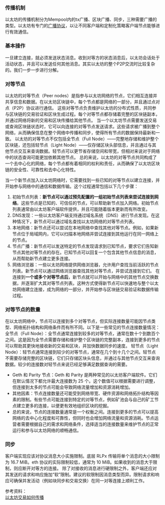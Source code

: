 ### 传播机制
以太坊的传播机制分为Mempool内的tx广播、区块广播、同步，三种需要广播的类型。以太坊有专门的[广播协议](https://github.com/ethereum/devp2p/blob/master/caps/eth.md)，以让不同客户端和定制化策略客户端节点能够进行有效通信。

### 基本操作
一旦建立连接，就必须发送状态消息。收到对等方的状态消息后，以太坊会话处于活动状态，并且可以发送任何其他消息。其实以太坊的整个P2P交流时比较复杂的。我们一步一步进行分解。

### 对等节点
以太坊的对等节点（Peer nodes）是指参与以太坊网络的节点，它们相互连接并共享信息和数据。在以太坊区块链中，每个节点都是网络的一部分，并且通过点对点（P2P）协议进行通信。
这些对等节点负责维护以太坊的分布式性质，共同参与区块链的交易验证和区块生成过程。每个对等节点都存储着完整的区块链副本，并通过网络将新的交易和区块传播给其他节点。
当一个以太坊节点需要发送交易或查询区块链状态时，它可以向连接的对等节点发送请求。这些请求被广播到整个网络，从而确保信息在整个网络中传播和同步，使得所有节点的数据保持最新和一致。
以太坊的对等节点不仅包括全节点（Full Node）——完整地存储和维护整个区块链，还包括轻节点（Light Node）——仅存储区块头部信息，并且通过与其他节点交互来查询数据。轻节点可以更节省存储空间和带宽，但相对来说对于网络中的状态查询可能更加依赖其他节点。
总的来说，以太坊的对等节点共同构成了一个去中心化的网络，每个节点都有着相同的权利和责任，从而确保了以太坊区块链的安全性、可靠性和去中心化特性。

当一个新节点加入以太坊网络时，它需要找到一些已知的对等节点以建立连接，并开始参与网络中的通信和数据传输。这个过程通常包括以下几个步骤：

1. 初始节点列表：**新节点可以通过预先配置的一组初始节点列表来尝试连接到网络**。这些节点是已知的、可信任的节点，可以帮助新节点加入网络。初始节点列表通常由以太坊客户端软件提供，并且可能随着版本更新而有所改变。
2. DNS发现：一些以太坊客户端支持通过域名系统（DNS）进行节点发现。在这种情况下，新节点可以通过域名查找以太坊网络的对等节点列表。
3. 本地网络：新节点还可以尝试在本地网络中查找其他对等节点。例如，如果新节点位于局域网内，它可以扫描本地网络并尝试连接到其他运行在同一网络上的节点。
4. 节点广播：新节点可以发送特定的节点发现请求到已知节点，要求它们告知新节点其他对等节点的存在。已知节点可以回复一个包含其他节点信息的消息，从而帮助新节点建立更多连接。
5. 网络浏览器：一些以太坊网络提供网络浏览器，允许用户查找当前活跃的节点列表。新节点可以通过网络浏览器查找其他对等节点，并尝试连接到它们。
在连接到**一个或多个对等节点后**，新节点就可以开始与网络中的其他节点交换数据，并逐渐扩大其对等节点列表。这种方式使得新节点可以快速地与整个以太坊网络建立连接，成为网络的一部分，并开始参与区块链交易验证和数据传输过程。

### 对等节点的数量
在以太坊网络中，节点可以连接到多个对等节点，但实际连接数量可能因节点类型、网络拓扑结构和网络条件而有所不同。以下是一些常见的节点连接数量情况：
全节点（Full Node）：全节点通常连接到较多的对等节点，通常在数十个到数百个之间。这是因为全节点需要存储和维护整个区块链的完整副本，连接到更多的节点可以帮助其更快地接收新的交易和区块，并加快数据同步的速度。
轻节点（Light Node）：轻节点通常连接到较少的对等节点，通常在几个到十几个之间。轻节点不需要存储完整的区块链，它们只存储区块头信息，并通过与其他节点交互来查询数据。较少的连接数对轻节点来说已经足够满足数据查询的需要。
* Geth 和 Parity 节点：Geth 和 Parity 是两种常见的以太坊客户端软件。它们在默认情况下都允许最大连接数为 25 个。这个数值可以根据需要进行调整，但连接到太多的节点可能会导致网络流量增加和资源消耗增加。
* 其他因素：节点连接数量还可能受到网络带宽、硬件资源和网络拓扑结构等因素的限制。有些节点可能连接到特定的对等节点，例如矿池会与自己的矿工节点建立更多的连接，以便更有效地组织区块的挖掘。
* 总的来说，节点的连接数量通常是一个权衡之间。连接到更多的节点可以提高网络的去中心化程度和可靠性，但同时也会增加网络流量和资源消耗。节点运营者需要根据自己的需求和网络条件，选择适当的连接数量来维护节点的正常运行和参与以太坊网络的顺畅通信。

### 同步
客户端实现应该对协议消息大小实施限制。底层 RLPx 传输将单个消息的大小限制为 16.7 MiB。eth 协议的实际限制较低，通常为 10 MiB。如果收到的消息大于限制，则应断开对等方的连接。
除了对接收的消息进行硬限制之外，客户端还应对其发送的请求和响应施加“软”限制。建议的软限制因消息类型而异。限制请求和响应可确保并发活动（例如块同步和交易交换）在同一对等连接上顺利工作。







参考资料：  
[以太坊交易如何传播](https://www.alchemy.com/overviews/transaction-propagation)  
